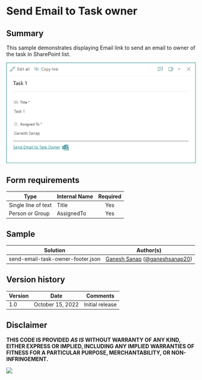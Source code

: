 # Send Email to Task owner

## Summary

This sample demonstrates displaying Email link to send an email to owner of the task in SharePoint list.

![screenshot of the sample](./assets/screenshot.png)

## Form requirements

|Type                   |Internal Name|Required|
|-----------------------|-------------|:------:|
|Single line of text    |Title        |Yes     |
|Person or Group        |AssignedTo   |Yes     |

## Sample

Solution|Author(s)
--------|---------
send-email-task-owner-footer.json | [Ganesh Sanap](https://github.com/ganesh-sanap) ([@ganeshsanap20](https://twitter.com/ganeshsanap20))

## Version history

Version |Date             |Comments
--------|-----------------|--------
1.0     |October 15, 2022 |Initial release

## Disclaimer

**THIS CODE IS PROVIDED *AS IS* WITHOUT WARRANTY OF ANY KIND, EITHER EXPRESS OR IMPLIED, INCLUDING ANY IMPLIED WARRANTIES OF FITNESS FOR A PARTICULAR PURPOSE, MERCHANTABILITY, OR NON-INFRINGEMENT.**

<img src="https://pnptelemetry.azurewebsites.net/list-formatting/form-samples/send-email-task-owner-footer" />
